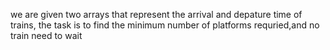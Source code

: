 we are given two arrays that represent the arrival and depature time of trains, the task is to find the minimum number of platforms requried,and no train need to wait
